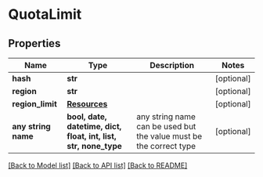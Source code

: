 # QuotaLimit


## Properties
Name | Type | Description | Notes
------------ | ------------- | ------------- | -------------
**hash** | **str** |  | [optional] 
**region** | **str** |  | [optional] 
**region_limit** | [**Resources**](Resources.md) |  | [optional] 
**any string name** | **bool, date, datetime, dict, float, int, list, str, none_type** | any string name can be used but the value must be the correct type | [optional]

[[Back to Model list]](../README.md#documentation-for-models) [[Back to API list]](../README.md#documentation-for-api-endpoints) [[Back to README]](../README.md)


